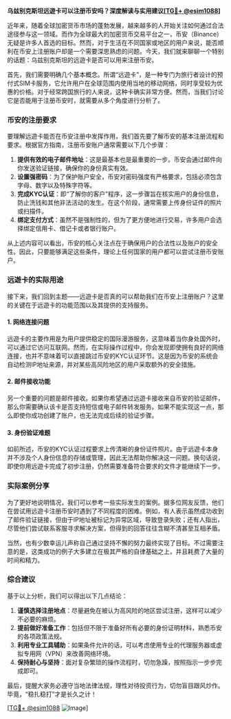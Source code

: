 **乌兹别克斯坦远遊卡可以注册币安吗？深度解读与实用建议[[TG💪+ @esim1088](https://t.me/s/esim1088)]**

近年来，随着全球加密货币市场的蓬勃发展，越来越多的人开始关注如何通过合法途径参与这一领域。而作为全球最大的加密货币交易平台之一，币安（Binance）无疑是许多人首选的目标。然而，对于生活在不同国家或地区的用户来说，能否顺利在币安上注册账户却是一个需要深思熟虑的问题。今天，我们就来聊聊一个特别的话题：乌兹别克斯坦的远遊卡是否可以用来注册币安。

首先，我们需要明确几个基本概念。所谓“远遊卡”，是一种专门为旅行者设计的预付式SIM卡服务，它允许用户在全球范围内使用当地的移动网络，同时享受较为优惠的价格。对于经常跨国旅行的人来说，这种卡确实非常方便。然而，当我们讨论它是否能用于注册币安时，就需要从多个角度进行分析了。

### 币安的注册要求

要理解远遊卡能否在币安注册中发挥作用，我们首先要了解币安的基本注册流程和要求。根据官方指南，注册币安账户通常需要以下几个步骤：

1. **提供有效的电子邮件地址**：这是最基本也是最重要的一步。币安会通过邮件向你发送验证链接，确保你的身份真实有效。
2. **设置强密码**：为了保护账户安全，币安对密码强度有严格要求，包括必须包含字母、数字以及特殊字符等。
3. **完成KYC认证**：即“了解你的客户”程序，这一步骤旨在核实用户的身份信息，防止洗钱和其他非法活动的发生。在这个阶段，通常需要上传身份证件的照片或扫描件。
4. **绑定支付方式**：虽然不是强制性的，但为了更方便地进行交易，许多用户会选择绑定信用卡、借记卡或者银行账户。

从上述内容可以看出，币安的核心关注点在于确保用户的合法性以及账户的安全性。因此，只要能够满足这些条件，理论上任何国家的用户都可以尝试注册币安账户。

### 远遊卡的实际用途

接下来，我们回到主题——远遊卡是否真的可以帮助我们在币安上注册账户？这里的关键在于远遊卡的功能范围以及其提供的支持服务。

#### 1. 网络连接问题
远遊卡的主要作用是为用户提供稳定的国际漫游服务，这意味着当你身处国外时，可以通过它访问互联网。然而，在实际操作过程中，你会发现即使拥有良好的网络连接，也并不意味着可以直接跳过币安的KYC认证环节。这是因为币安的系统会自动检测IP地址来源，并对某些高风险地区的用户采取额外的安全措施。

#### 2. 邮件接收功能
另一个重要的问题是邮件接收。如果你希望通过远遊卡接收来自币安的验证邮件，那么你需要确认该卡是否支持短信或电子邮件转发服务。如果不能实现这一点，那么即使你成功创建了账户，也无法完成后续的验证步骤。

#### 3. 身份验证难题
如前所述，币安的KYC认证过程要求上传清晰的身份证件照片。由于远遊卡本身并不涉及个人身份信息的存储或管理，因此无法帮助你解决这一问题。换句话说，即使你用远遊卡完成了初步注册，仍然需要准备符合要求的文件才能继续下一步。

### 实际案例分享

为了更好地说明情况，我们可以参考一些实际发生的案例。据多位网友反馈，他们在尝试用远遊卡注册币安时遇到了不同程度的困难。例如，有人表示虽然成功收到了邮件验证链接，但由于IP地址被标记为异常区域，导致登录失败；还有人指出，尽管他们尝试联系客服寻求解决方案，但得到的回答往往含糊不清甚至互相矛盾。

当然，也有少数幸运儿声称自己通过坚持不懈的努力最终实现了目标。不过需要注意的是，这类成功的例子大多建立在极其严格的自律基础之上，并且耗费了大量的时间和精力。

### 综合建议

基于以上分析，我们可以得出以下几点结论：

1. **谨慎选择注册地点**：尽量避免在被认为高风险的地区尝试注册，这样可以减少不必要的麻烦。
2. **提前做好准备工作**：包括但不限于准备好所有必要的身份证明材料，熟悉币安的各项政策法规。
3. **利用专业工具辅助**：如果条件允许的话，可以考虑使用专业的代理服务器或虚拟专用网（VPN）来改善网络环境。
4. **保持耐心与坚持**：面对复杂繁琐的操作流程时，切勿急躁，按照指示一步步完成即可。

最后，提醒大家务必遵守当地法律法规，理性对待投资行为，切勿盲目跟风炒作。毕竟，“稳扎稳打”才是长久之计！

[[TG💪+ @esim1088](https://t.me/s/esim1088) ![Image](https://i.postimg.cc/4NQfJmqS/Snipaste-2025-05-13-00-14-12.png)]